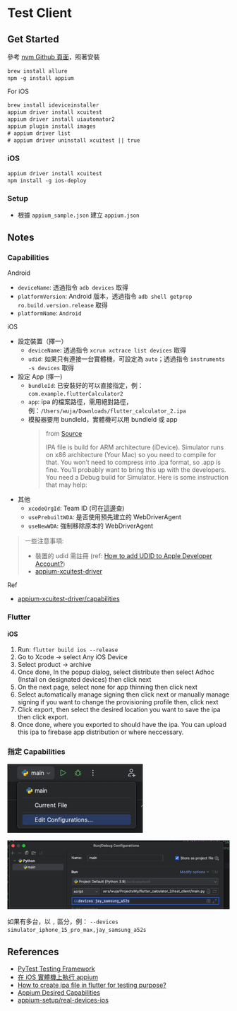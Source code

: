# Test Client

## Get Started

參考 [nvm Github 頁面](https://github.com/nvm-sh/nvm)，照著安裝

```shell
brew install allure
npm -g install appium
```

For iOS

```shell
brew install ideviceinstaller
appium driver install xcuitest
appium driver install uiautomator2
appium plugin install images
# appium driver list
# appium driver uninstall xcuitest || true
```

### iOS

```shell
appium driver install xcuitest
npm install -g ios-deploy
```

### Setup

- 根據 `appium_sample.json` 建立 `appium.json`

## Notes

### Capabilities

Android

- `deviceName`: 透過指令 `adb devices` 取得
- `platformVersion`: Android 版本，透過指令 `adb shell getprop ro.build.version.release` 取得
- `platformName`: `Android`

iOS

- 設定裝置（擇一）
  - `deviceName`: 透過指令 `xcrun xctrace list devices` 取得
  - `udid`: 如果只有連接一台實體機，可設定為 `auto`；透過指令 `instruments -s devices` 取得
- 設定 App (擇一)
  - `bundleId`: 已安裝好的可以直接指定，例： `com.example.flutterCalculator2`
  - `app`: ipa 的檔案路徑，需用絕對路徑，例：`/Users/wuja/Downloads/flutter_calculator_2.ipa`
  - 模擬器要用 bundleId，實體機可以用 bundleId 或 app
    > from [Source](https://discuss.appium.io/t/unable-to-launch-ios-app-using-ipa-file/20810/2)
    > 
    > IPA file is build for ARM architecture (iDevice). Simulator runs on x86 architecture (Your Mac) so you need to compile for that. You won’t need to compress into .ipa format, so .app is fine. You’ll probably want to bring this up with the developers. You need a Debug build for Simulator. Here is some instruction that may help:
- 其他
  - `xcodeOrgId`: Team ID (可在[這邊](https://developer.apple.com/account/#/membership)查)
  - `usePrebuiltWDA`: 是否使用預先建立的 WebDriverAgent
  - `useNewWDA`: 強制移除原本的 WebDriverAgent

> 一些注意事項:
> 
> - 裝置的 udid 需註冊 (ref: [How to add UDID to Apple Developer Account?](https://developer.apple.com/account/resources/devices/list))
> - [appium-xcuitest-driver](https://github.com/appium/appium-xcuitest-driver/tree/master/docs)

Ref

- [appium-xcuitest-driver/capabilities](https://appium.github.io/appium-xcuitest-driver/4.16/capabilities/) 

### Flutter

#### iOS

1. Run: `flutter build ios --release`
2. Go to Xcode -> select Any iOS Device
3. Select product -> archive
4. Once done, In the popup dialog, select distribute then select Adhoc (Install on designated devices) then click next
5. On the next page, select none for app thinning then click next
6. Select automatically manage signing then click next or manually manage signing if you want to change the provisioning profile then, click next
7. Click export, then select the desired location you want to save the ipa then click export.
8. Once done, where you exported to should have the ipa. You can upload this ipa to firebase app distribution or where neccessary.

### 指定 Capabilities

![](screenshots/setup_capabiity_params_1.png)

![](screenshots/setup_capabiity_params_2.png)

如果有多台，以 `,` 區分，例： `--devices simulator_iphone_15_pro_max,jay_samsung_a52s`

## References

- [PyTest Testing Framework](https://www.youtube.com/playlist?list=PLsjUcU8CQXGECu4Sl1IwrguGRU0iQGt3E)
- [在 iOS 實體機上執行 appium](https://appium.readthedocs.io/en/stable/cn/appium-setup/real-devices-ios/)
- [How to create ipa file in flutter for testing purpose?](https://stackoverflow.com/questions/58724420/how-to-create-ipa-file-in-flutter-for-testing-purpose)
- [Appium Desired Capabilities](https://appium.readthedocs.io/en/stable/en/writing-running-appium/caps/)
- [appium-setup/real-devices-ios](https://appium.readthedocs.io/en/stable/cn/appium-setup/real-devices-ios/)
